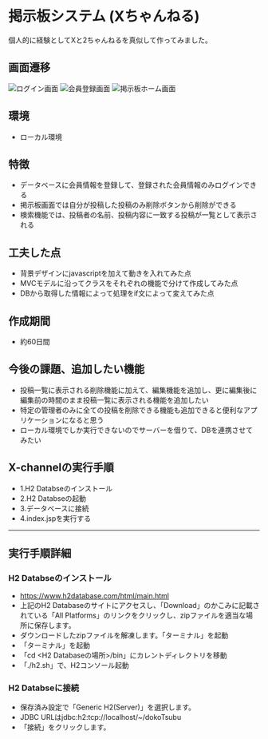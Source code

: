 # 掲示板システム (Xちゃんねる)

個人的に経験としてXと2ちゃんねるを真似して作ってみました。  

## 画面遷移
![ログイン画面](https://github.com/user-attachments/assets/a3a47b80-d193-43ec-873d-2ddfc52f3ea0)
![会員登録画面](https://github.com/user-attachments/assets/cd06960f-2e66-4aa9-ac8a-6a5b0d09ef2a)
![掲示板ホーム画面](https://github.com/user-attachments/assets/98909d9e-9754-4870-a3b6-89e1cbb108cb)

## 環境
 * ローカル環境

## 特徴
 * データベースに会員情報を登録して、登録された会員情報のみログインできる
 * 掲示板画面では自分が投稿した投稿のみ削除ボタンから削除ができる
 * 検索機能では、投稿者の名前、投稿内容に一致する投稿が一覧として表示される

## 工夫した点
 * 背景デザインにjavascriptを加えて動きを入れてみた点
 * MVCモデルに沿ってクラスをそれぞれの機能で分けて作成してみた点
 * DBから取得した情報によって処理をif文によって変えてみた点

## 作成期間
 * 約60日間

## 今後の課題、追加したい機能
 * 投稿一覧に表示される削除機能に加えて、編集機能を追加し、更に編集後に編集前の時間のまま投稿一覧に表示される機能を追加したい
 * 特定の管理者のみに全ての投稿を削除できる機能も追加できると便利なアプリケーションになると思う
 * ローカル環境でしか実行できないのでサーバーを借りて、DBを連携させてみたい

## X-channelの実行手順
 * 1.H2 Databseのインストール
 * 2.H2 Databseの起動
 * 3.データベースに接続
 * 4.index.jspを実行する

- - -

## 実行手順詳細
### H2 Databseのインストール
 * https://www.h2database.com/html/main.html
 * 上記のH2 Databaseのサイトにアクセスし、「Download」のかこみに記載されている「All Platforms」のリンクをクリックし、zipファイルを適当な場所に保存します。
 * ダウンロードしたzipファイルを解凍します。「ターミナル」を起動
 * 「ターミナル」を起動
 * 「cd <H2 Databaseの場所>/bin」にカレントディレクトリを移動
 * 「./h2.sh」で、H2コンソール起動
### H2 Databseに接続
 * 保存済み設定で「Generic H2(Server)」を選択します。
 * JDBC URLはjdbc:h2:tcp://localhost/~/dokoTsubu
 * 「接続」をクリックします。
